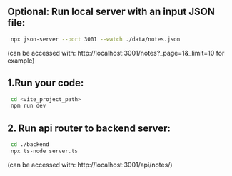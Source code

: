 ## Optional: Run local server with an input JSON file:

```bash
 npx json-server --port 3001 --watch ./data/notes.json
```

(can be accessed with: http://localhost:3001/notes?\_page=1&\_limit=10 for example)

## 1.Run your code:

```bash
 cd <vite_project_path>
 npm run dev
```

## 2. Run api router to backend server:

```bash
 cd ./backend
 npx ts-node server.ts
```

(can be accessed with: http://localhost:3001/api/notes/)
